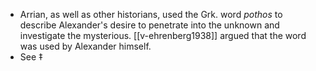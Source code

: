 - Arrian, as well as other historians, used the Grk. word *pothos* to describe Alexander's desire to penetrate into the unknown and investigate the mysterious. [[v-ehrenberg1938]] argued that the word was used by Alexander himself.
- See ‡